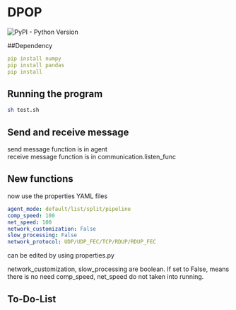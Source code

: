 # DPOP
![PyPI - Python Version](https://img.shields.io/badge/python-≥3-blue.svg)

##Dependency
```yaml
pip install numpy
pip install pandas
pip install 
```

## Running the program
```sh
sh test.sh
```


## Send and receive message
send message function is in agent\
receive message function is in communication.listen_func


## New functions
now use the properties YAML files
```yaml
agent_mode: default/list/split/pipeline
comp_speed: 100
net_speed: 100
network_customization: False
slow_processing: False
network_protocol: UDP/UDP_FEC/TCP/RDUP/RDUP_FEC
```
can be edited by using properties.py

network_customization, slow_processing are boolean. If set to False, means there is no need 
comp_speed, net_speed do not taken into running.


## To-Do-List
    